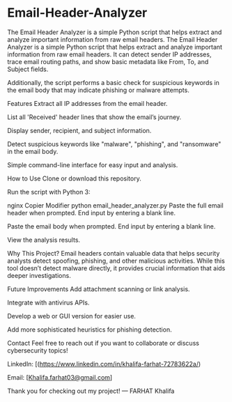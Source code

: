 # Email-Header-Analyzer
The Email Header Analyzer is a simple Python script that helps extract and analyze important information from raw email headers.
The Email Header Analyzer is a simple Python script that helps extract and analyze important information from raw email headers.
It can detect sender IP addresses, trace email routing paths, and show basic metadata like From, To, and Subject fields.

Additionally, the script performs a basic check for suspicious keywords in the email body that may indicate phishing or malware attempts.

Features
Extract all IP addresses from the email header.

List all 'Received' header lines that show the email’s journey.

Display sender, recipient, and subject information.

Detect suspicious keywords like "malware", "phishing", and "ransomware" in the email body.

Simple command-line interface for easy input and analysis.

How to Use
Clone or download this repository.

Run the script with Python 3:

nginx
Copier
Modifier
python email_header_analyzer.py
Paste the full email header when prompted. End input by entering a blank line.

Paste the email body when prompted. End input by entering a blank line.

View the analysis results.

Why This Project?
Email headers contain valuable data that helps security analysts detect spoofing, phishing, and other malicious activities.
While this tool doesn’t detect malware directly, it provides crucial information that aids deeper investigations.

Future Improvements
Add attachment scanning or link analysis.

Integrate with antivirus APIs.

Develop a web or GUI version for easier use.

Add more sophisticated heuristics for phishing detection.

Contact
Feel free to reach out if you want to collaborate or discuss cybersecurity topics!

LinkedIn: [(https://www.linkedin.com/in/khalifa-farhat-72783622a/)

Email: [Khalifa.farhat03@gmail.com]

Thank you for checking out my project!
— FARHAT Khalifa
